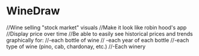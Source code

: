 # WineDraw
//Wine selling "stock market" visuals
//Make it look like robin hood's app
//Display price over time
//Be able to easily see historical prices and trends graphically for:
//-each bottle of wine
//    -each year of each bottle
//-each type of wine (pino, cab, chardonay, etc.)
//-Each winery
